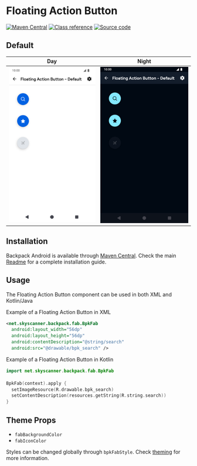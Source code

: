 # Floating Action Button

[![Maven Central](https://img.shields.io/maven-central/v/net.skyscanner.backpack/backpack-android)](https://search.maven.org/artifact/net.skyscanner.backpack/backpack-android)
[![Class reference](https://img.shields.io/badge/Class%20reference-Android-blue)](https://backpack.github.io/android/Backpack/net.skyscanner.backpack.fab)
[![Source code](https://img.shields.io/badge/Source%20code-GitHub-lightgrey)](https://github.com/backpack/android/tree/main/Backpack/src/main/java/net/skyscanner/backpack/fab)

## Default

| Day | Night |
| --- | --- |
| <img src="https://raw.githubusercontent.com/backpack/android/main/docs/view/FloatingActionButton/screenshots/default.png" alt="FloatingActionButton component" width="375" /> |<img src="https://raw.githubusercontent.com/backpack/android/main/docs/view/FloatingActionButton/screenshots/default_dm.png" alt="FloatingActionButton component - dark mode" width="375" /> |

## Installation

Backpack Android is available through [Maven Central](https://search.maven.org/artifact/net.skyscanner.backpack/backpack-android). Check the main [Readme](https://github.com/skyscanner/backpack-android#installation) for a complete installation guide.

## Usage

The Floating Action Button component can be used in both XML and Kotlin/Java

Example of a Floating Action Button in XML

```xml
<net.skyscanner.backpack.fab.BpkFab
  android:layout_width="56dp"
  android:layout_height="56dp"
  android:contentDescription="@string/search"
  android:src="@drawable/bpk_search" />
```

Example of a Floating Action Button in Kotlin

```Kotlin
import net.skyscanner.backpack.fab.BpkFab

BpkFab(context).apply {
  setImageResource(R.drawable.bpk_search)
  setContentDescription(resources.getString(R.string.search))
}
```

## Theme Props

- `fabBackgroundColor`
- `fabIconColor`

Styles can be changed globally through `bpkFabStyle`. Check [theming](https://github.com/backpack/android/blob/main/docs/view/THEMING.md) for more information.
